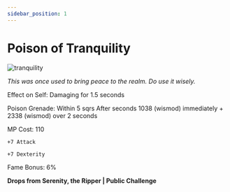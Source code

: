 ```yaml
---
sidebar_position: 1
---
```


# Poison of Tranquility

![tranquility](https://vwiki.valorserver.com/api/item/picture/poison%20of%20tranquility)

<i>This was once used to bring peace to the realm. Do use it wisely.</i>

Effect on Self: Damaging for 1.5 seconds

Poison Grenade: Within 5 sqrs After  seconds 1038 (wismod) immediately + 2338 (wismod) over 2 seconds

MP Cost: 110

    +7 Attack
    
    +7 Dexterity

Fame Bonus: 6%

**Drops from Serenity, the Ripper | Public Challenge**
